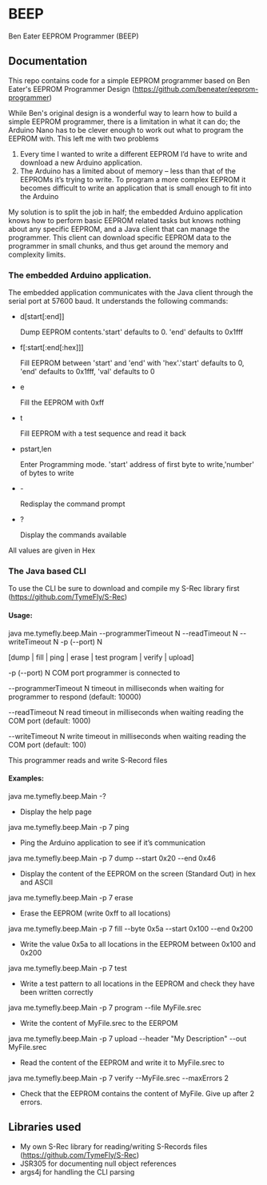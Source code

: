 # BEEP
Ben Eater EEPROM Programmer (BEEP)


## Documentation

This repo contains code for a simple EEPROM programmer based on Ben Eater's EEPROM Programmer Design 
(https://github.com/beneater/eeprom-programmer)

While Ben's original design is a wonderful way to learn how to build a simple EEPROM programmer, there is 
a limitation in what it can do; the Arduino Nano has to be clever enough to work out what to program the 
EEPROM with. This left me with two problems

1.	Every time I wanted to write a different EEPROM I’d have to write and download a new Arduino application.
2.	The Arduino has a limited about of memory – less than that of the EEPROMs it’s trying to write. 
    To program a more complex EEPROM it becomes difficult to write an application that is small enough to 
	fit into the Arduino


My solution is to split the job in half; the embedded Arduino application knows how to perform basic EEPROM
related tasks but knows nothing about any specific EEPROM, and a Java client that can manage the programmer. 
This client can download specific EEPROM data to the programmer in small chunks, and thus get around the 
memory and complexity limits.


### The embedded Arduino application.

The embedded application communicates with the Java client through the serial port at 57600 baud.
It understands the following commands:

* d[start[:end]]

  Dump EEPROM contents.'start' defaults to 0. 'end' defaults to 0x1fff

* f[:start[:end[:hex]]]  

  Fill EEPROM between 'start' and 'end' with 'hex'.'start' defaults to 0, 'end' defaults to 0x1fff, 'val' defaults to 0

* e

  Fill the EEPROM with 0xff

* t

  Fill EEPROM with a test sequence and read it back

* pstart,len            

  Enter Programming mode. 'start' address of first byte to write,'number' of bytes to write
  
* \-                    

  Redisplay the command prompt
						
* \?

  Display the commands available

All values are given in Hex


### The Java based CLI 

To use the CLI be sure to download and compile my S-Rec library first (https://github.com/TymeFly/S-Rec)

#### Usage:
  java me.tymefly.beep.Main  --programmerTimeout N --readTimeout N --writeTimeout N -p (--port) N

 [dump | fill | ping | erase | test   program | verify | upload]

-p (--port) N            COM port programmer is connected to

--programmerTimeout N    timeout in milliseconds when waiting  for programmer to respond (default:  10000)

--readTimeout N          read timeout in milliseconds when waiting reading the COM port  (default: 1000)

--writeTimeout N         write timeout in milliseconds when waiting reading the COM port (default: 100)

This programmer reads and write S-Record files
			

#### Examples:

 java me.tymefly.beep.Main  -?   
-	Display the help page

 java me.tymefly.beep.Main  -p 7 ping
-	Ping the Arduino application to see if it’s communication 

 java me.tymefly.beep.Main  -p 7 dump --start 0x20 --end 0x46
-	Display the content of the EEPROM on the screen (Standard Out) in hex and ASCII 

 java me.tymefly.beep.Main  -p 7 erase
-	Erase the EEPROM (write 0xff to all locations)

 java me.tymefly.beep.Main  -p 7 fill --byte 0x5a --start 0x100 --end 0x200
-	Write the value 0x5a to all locations in the EEPROM between 0x100 and 0x200

 java me.tymefly.beep.Main  -p 7 test
-	Write a test pattern to all locations in the EEPROM and check they have been written correctly

 java me.tymefly.beep.Main  -p 7 program --file MyFile.srec
-	Write the content of MyFile.srec to the EERPOM

 java me.tymefly.beep.Main  -p 7 upload --header "My Description" --out MyFile.srec
-	Read the content of the EEPROM and write it to MyFile.srec to 

 java me.tymefly.beep.Main  -p 7 verify --MyFile.srec --maxErrors 2
-	Check that the EEPROM contains the content of MyFile. Give up after 2 errors.


	
## Libraries used

* My own S-Rec library for reading/writing S-Records files (https://github.com/TymeFly/S-Rec)
* JSR305 for documenting null object references
* args4j for handling the CLI parsing
